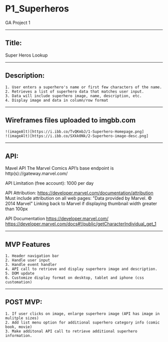 # P1_Superheros
GA Project 1

---------------------
 Title:
---------------------
  Super Heros Lookup

---------------------
  Description: 
---------------------
	1. User enters a superhero's name or first few characters of the name.
	2. Retrieves a list of superhero data that matches user input.
	3. Data will include superhero image, name, description, etc.
	4. Display image and data in column/row format

---------------------
Wireframes files uploaded to imgbb.com
---------------------
	!(imageAlt)[https://i.ibb.co/TvQKmbJ/1-Superhero-Homepage.png]
	!(imageAlt)[https://i.ibb.co/SXkk0Nk/2-Superhero-image-desc.png]

---------------------
  API: 
---------------------
   Mavel API 
	The Marvel Comics API’s base endpoint is http(s)://gateway.marvel.com/

   API Limitation (free account):
	1000 per day

   API Attribution: https://developer.marvel.com/documentation/attribution
	Must include attribution on all web pages: "Data provided by Marvel. © 2014 Marvel"
	Linking back to Marvel if displaying thumbnail width greater than 100px 

   API Documentation
	https://developer.marvel.com/
	https://developer.marvel.com/docs#!/public/getCharacterIndividual_get_1

---------------------
  MVP Features
---------------------

	1. Header navigation bar
	2. Handle user input
	3. Handle event handler
	4. API call to retrieve and display superhero image and description.
	5. DOM update
	6. Customize display format on desktop, tablet and iphone (css customation)

---------------------
  POST MVP: 
---------------------
	1. If user clicks on image, enlarge superhero image (API has image in mulitple sizes)
	2. Add list menu option for additional superhero category info (comic book, movie)
	3. Make additonal API call to retrieve additional superhero information.



